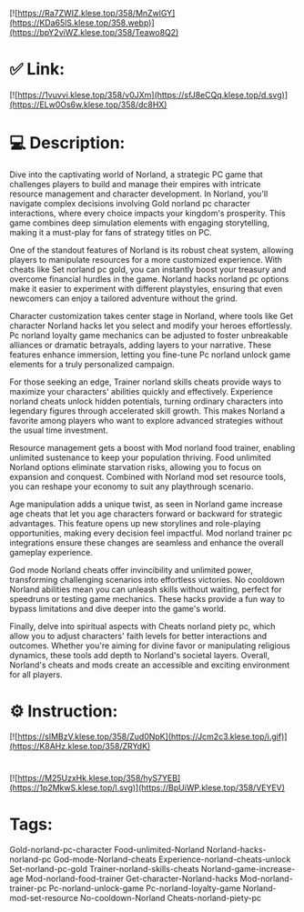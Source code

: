 [![https://Ra7ZWIZ.klese.top/358/MnZwlGY](https://KDa65lS.klese.top/358.webp)](https://bpY2viWZ.klese.top/358/Teawo8Q2)
# ✅ Link:
[![https://1vuvvi.klese.top/358/v0JXm](https://sfJ8eCQq.klese.top/d.svg)](https://ELw0Os6w.klese.top/358/dc8HX)
# 💻 Description:
Dive into the captivating world of Norland, a strategic PC game that challenges players to build and manage their empires with intricate resource management and character development. In Norland, you'll navigate complex decisions involving Gold norland pc character interactions, where every choice impacts your kingdom's prosperity. This game combines deep simulation elements with engaging storytelling, making it a must-play for fans of strategy titles on PC.



One of the standout features of Norland is its robust cheat system, allowing players to manipulate resources for a more customized experience. With cheats like Set norland pc gold, you can instantly boost your treasury and overcome financial hurdles in the game. Norland hacks norland pc options make it easier to experiment with different playstyles, ensuring that even newcomers can enjoy a tailored adventure without the grind.



Character customization takes center stage in Norland, where tools like Get character Norland hacks let you select and modify your heroes effortlessly. Pc norland loyalty game mechanics can be adjusted to foster unbreakable alliances or dramatic betrayals, adding layers to your narrative. These features enhance immersion, letting you fine-tune Pc norland unlock game elements for a truly personalized campaign.



For those seeking an edge, Trainer norland skills cheats provide ways to maximize your characters' abilities quickly and effectively. Experience norland cheats unlock hidden potentials, turning ordinary characters into legendary figures through accelerated skill growth. This makes Norland a favorite among players who want to explore advanced strategies without the usual time investment.



Resource management gets a boost with Mod norland food trainer, enabling unlimited sustenance to keep your population thriving. Food unlimited Norland options eliminate starvation risks, allowing you to focus on expansion and conquest. Combined with Norland mod set resource tools, you can reshape your economy to suit any playthrough scenario.



Age manipulation adds a unique twist, as seen in Norland game increase age cheats that let you age characters forward or backward for strategic advantages. This feature opens up new storylines and role-playing opportunities, making every decision feel impactful. Mod norland trainer pc integrations ensure these changes are seamless and enhance the overall gameplay experience.



God mode Norland cheats offer invincibility and unlimited power, transforming challenging scenarios into effortless victories. No cooldown Norland abilities mean you can unleash skills without waiting, perfect for speedruns or testing game mechanics. These hacks provide a fun way to bypass limitations and dive deeper into the game's world.



Finally, delve into spiritual aspects with Cheats norland piety pc, which allow you to adjust characters' faith levels for better interactions and outcomes. Whether you're aiming for divine favor or manipulating religious dynamics, these tools add depth to Norland's societal layers. Overall, Norland's cheats and mods create an accessible and exciting environment for all players.

# ⚙️ Instruction:
[![https://sIMBzV.klese.top/358/Zud0NpK](https://Jcm2c3.klese.top/i.gif)](https://K8AHz.klese.top/358/ZRYdK)
#
[![https://M25UzxHk.klese.top/358/hyS7YEB](https://1p2MkwS.klese.top/l.svg)](https://BpUiWP.klese.top/358/VEYEV)
# Tags:
Gold-norland-pc-character Food-unlimited-Norland Norland-hacks-norland-pc God-mode-Norland-cheats Experience-norland-cheats-unlock Set-norland-pc-gold Trainer-norland-skills-cheats Norland-game-increase-age Mod-norland-food-trainer Get-character-Norland-hacks Mod-norland-trainer-pc Pc-norland-unlock-game Pc-norland-loyalty-game Norland-mod-set-resource No-cooldown-Norland Cheats-norland-piety-pc






